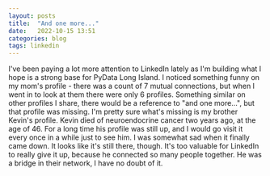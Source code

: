 ```yaml
---
layout: posts
title:  "And one more..."
date:   2022-10-15 13:51
categories: blog
tags: linkedin
---
```


I've been paying a lot more attention to LinkedIn lately as I'm building what I hope is a strong base for PyData Long Island. I noticed something funny on my mom's profile - there was a count of 7 mutual connections, but when I went in to look at them there were only 6 profiles. Something similar on other profiles I share, there would be a reference to "and one more...", but that profile was missing. I'm pretty sure what's missing is my brother Kevin's profile. Kevin died of neuroendocrine cancer two years ago, at the age of 46. For a long time his profile was still up, and I would go visit it every once in a while just to see him. I was somewhat sad when it finally came down. It looks like it's still there, though. It's too valuable for LinkedIn to really give it up, because he connected so many people together. He was a bridge in their network, I have no doubt of it. 